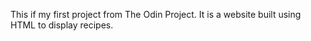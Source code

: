 This if my first project from The Odin Project.
It is a website built using HTML to display recipes.
